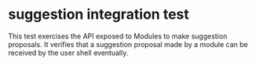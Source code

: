 # suggestion integration test

This test exercises the API exposed to Modules to make suggestion proposals. It
verifies that a suggestion proposal made by a module can be received by the user
shell eventually.
